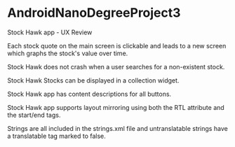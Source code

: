 # AndroidNanoDegreeProject3
Stock Hawk app - UX Review

Each stock quote on the main screen is clickable and leads to a new screen which graphs the stock's value over time.

Stock Hawk does not crash when a user searches for a non-existent stock.

Stock Hawk Stocks can be displayed in a collection widget.

Stock Hawk app has content descriptions for all buttons.

Stock Hawk app supports layout mirroring using both the RTL attribute and the start/end tags.

Strings are all included in the strings.xml file and untranslatable strings have a translatable tag marked to false.
